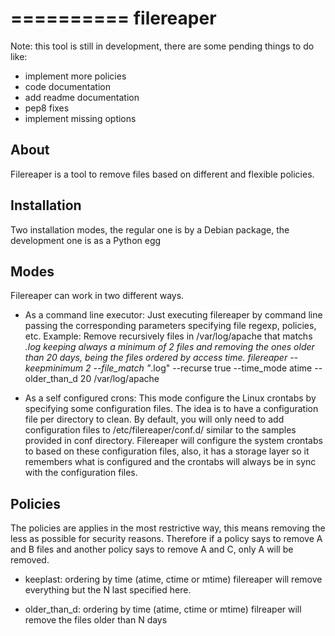 ==========
filereaper
==========

Note: this tool is still in development, there are some pending things to do like:
 * implement more policies
 * code documentation
 * add readme documentation
 * pep8 fixes
 * implement missing options

About
---------

Filereaper is a tool to remove files based on different and flexible policies.


Installation
-------------

Two installation modes, the regular one is by a Debian package, the development one is as a Python egg

Modes
--------

Filereaper can work in two different ways.

 * As a command line executor:
   Just executing filereaper by command line passing the corresponding parameters specifying file regexp, policies, etc.
   Example: Remove recursively files in /var/log/apache that matchs *.log keeping always a minimum of 2 files and removing the ones older than 20 days, being the files ordered by access time.
   filereaper --keepminimum 2 --file_match "*.log" --recurse true --time_mode atime --older_than_d 20 /var/log/apache

 * As a self configured crons:
   This mode configure the Linux crontabs by specifying some configuration files.
   The idea is to have a configuration file per directory to clean.
   By default, you will only need to add configuration files to /etc/filereaper/conf.d/ similar to the samples provided in conf directory.
   Filereaper will configure the system crontabs to based on these configuration files, also, it has a storage layer so it remembers what is configured and the crontabs will always be in sync with the configuration files.


Policies
---------

The policies are applies in the most restrictive way, this means removing the less as possible for security reasons. Therefore if a policy says to remove A and B files and another policy says to remove A and C, only A will be removed.

 * keeplast: ordering by time (atime, ctime or mtime) filereaper will remove everything but the N last specified here.

 * older_than_d: ordering by time (atime, ctime or mtime) filreaper will remove the files older than N days


